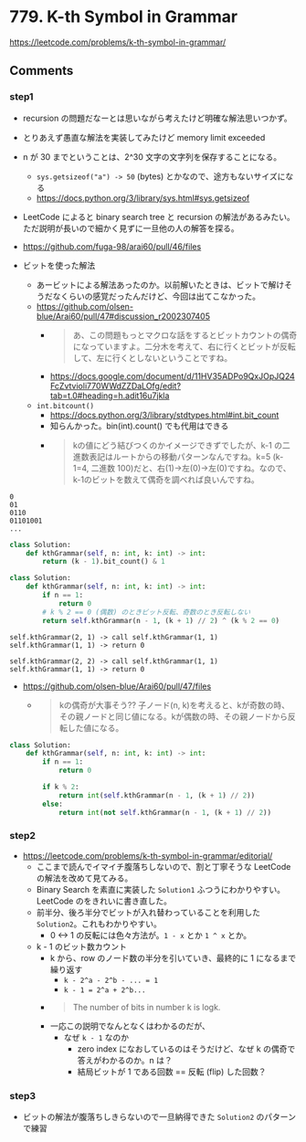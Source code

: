 # 779. K-th Symbol in Grammar

https://leetcode.com/problems/k-th-symbol-in-grammar/

## Comments

### step1

*   recursion の問題だなーとは思いながら考えたけど明確な解法思いつかず。
*   とりあえず愚直な解法を実装してみたけど memory limit exceeded
*   n が 30 までということは、2^30 文字の文字列を保存することになる。
    *   `sys.getsizeof("a") -> 50` (bytes) とかなので、途方もないサイズになる
    *   https://docs.python.org/3/library/sys.html#sys.getsizeof
*   LeetCode によると binary search tree と recursion の解法があるみたい。ただ説明が長いので細かく見ずに一旦他の人の解答を探る。
*   https://github.com/fuga-98/arai60/pull/46/files

*   ビットを使った解法
    *   あービットによる解法あったのか。以前解いたときは、ビットで解けそうだなくらいの感覚だったんだけど、今回は出てこなかった。
    *   https://github.com/olsen-blue/Arai60/pull/47#discussion_r2002307405
        *   > あ、この問題もっとマクロな話をするとビットカウントの偶奇になっていますよ。二分木を考えて、右に行くとビットが反転して、左に行くとしないということですね。
        *   https://docs.google.com/document/d/11HV35ADPo9QxJOpJQ24FcZvtvioli770WWdZZDaLOfg/edit?tab=t.0#heading=h.adit16u7jkla
    *   `int.bitcount()`
        *   https://docs.python.org/3/library/stdtypes.html#int.bit_count
        *   知らんかった。bin(int).count() でも代用はできる
        *   > kの値にどう結びつくのかイメージできずでしたが、k-1 の二進数表記はルートからの移動パターンなんですね。k=5 (k-1=4, 二進数 100)だと、右(1)->左(0)->左(0)ですね。なので、k-1のビットを数えて偶奇を調べれば良いんですね。

```
0
01
0110
01101001
...
```

```python
class Solution:
    def kthGrammar(self, n: int, k: int) -> int:
        return (k - 1).bit_count() & 1
```

```python
class Solution:
    def kthGrammar(self, n: int, k: int) -> int:
        if n == 1:
            return 0
        # k % 2 == 0 (偶数) のときビット反転、奇数のとき反転しない
        return self.kthGrammar(n - 1, (k + 1) // 2) ^ (k % 2 == 0)
```

```
self.kthGrammar(2, 1) -> call self.kthGrammar(1, 1)
self.kthGrammar(1, 1) -> return 0
```

```
self.kthGrammar(2, 2) -> call self.kthGrammar(1, 1)
self.kthGrammar(1, 1) -> return 0
```

*   https://github.com/olsen-blue/Arai60/pull/47/files
    *   > kの偶奇が大事そう?? 子ノード(n, k)を考えると、kが奇数の時、その親ノードと同じ値になる。kが偶数の時、その親ノードから反転した値になる。

```python
class Solution:
    def kthGrammar(self, n: int, k: int) -> int:
        if n == 1:
            return 0

        if k % 2:
            return int(self.kthGrammar(n - 1, (k + 1) // 2))
        else:
            return int(not self.kthGrammar(n - 1, (k + 1) // 2))
```

### step2

*   https://leetcode.com/problems/k-th-symbol-in-grammar/editorial/
    *   ここまで読んでイマイチ腹落ちしないので、割と丁寧そうな LeetCode の解法を改めて見てみる。
    *   Binary Search を素直に実装した `Solution1` ふつうにわかりやすい。LeetCode のをきれいに書き直した。
    *   前半分、後ろ半分でビットが入れ替わっていることを利用した `Solution2`。これもわかりやすい。
        *   0 <-> 1 の反転には色々方法が。`1 - x` とか `1 ^ x` とか。
    *   k - 1 のビット数カウント
        *   k から、row のノード数の半分を引いていき、最終的に 1 になるまで繰り返す
            *   `k - 2^a - 2^b - ... = 1`
            *   `k - 1 = 2^a + 2^b...`
        *   > The number of bits in number k is logk.
        *   一応この説明でなんとなくはわかるのだが、
            *   なぜ `k - 1` なのか
                *   zero index になおしているのはそうだけど、なぜ k の偶奇で答えがわかるのか。n は？
                *   結局ビットが 1 である回数 == 反転 (flip) した回数？

### step3

*   ビットの解法が腹落ちしきらないので一旦納得できた `Solution2` のパターンで練習
